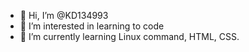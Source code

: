 - 👋 Hi, I’m @KD134993
- 👀 I’m interested in learning to code
- 🌱 I’m currently learning Linux command, HTML, CSS.

<!---
KD134993/KD134993 is a ✨ special ✨ repository because its `README.md` (this file) appears on your GitHub profile.
You can click the Preview link to take a look at your changes.
--->

